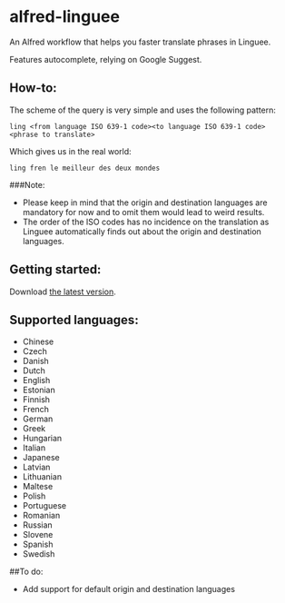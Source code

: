 # alfred-linguee
An Alfred workflow that helps you faster translate phrases in Linguee.

Features autocomplete, relying on Google Suggest.

## How-to:
The scheme of the query is very simple and uses the following pattern:

`ling <from language ISO 639-1 code><to language ISO 639-1 code> <phrase to translate>`

Which gives us in the real world:

`ling fren le meilleur des deux mondes`

###Note:
* Please keep in mind that the origin and destination languages are mandatory for now and to omit them would lead to weird results.
* The order of the ISO codes has no incidence on the translation as Linguee automatically finds out about the origin and destination languages.

## Getting started:
Download [the latest version](https://github.com/Performat/alfred-linguee/releases/latest).

## Supported languages:
* Chinese
* Czech
* Danish
* Dutch
* English
* Estonian
* Finnish
* French
* German
* Greek
* Hungarian
* Italian
* Japanese
* Latvian
* Lithuanian
* Maltese
* Polish
* Portuguese
* Romanian
* Russian
* Slovene
* Spanish
* Swedish


##To do:
* Add support for default origin and destination languages
